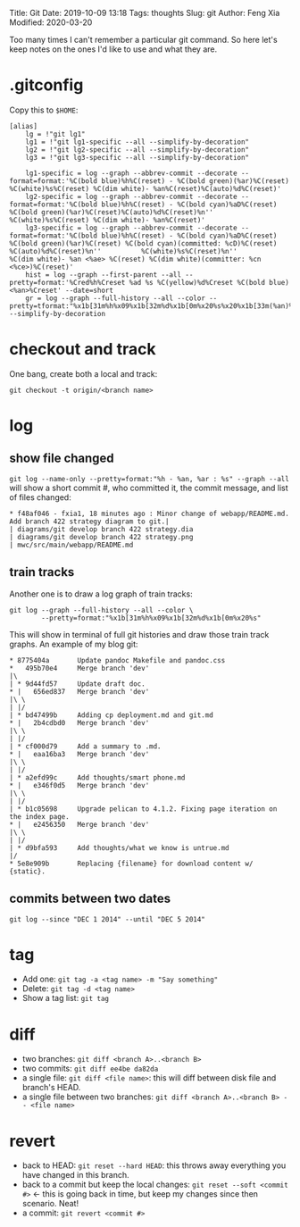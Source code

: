 Title: Git
Date: 2019-10-09 13:18
Tags: thoughts
Slug: git
Author: Feng Xia
Modified: 2020-03-20

Too many times I can't remember a particular git command. So here
let's keep notes on the ones I'd like to use and what they are.

# .gitconfig

Copy this to `$HOME`:

```shell
[alias]
    lg = !"git lg1"
    lg1 = !"git lg1-specific --all --simplify-by-decoration"
    lg2 = !"git lg2-specific --all --simplify-by-decoration"
    lg3 = !"git lg3-specific --all --simplify-by-decoration"

    lg1-specific = log --graph --abbrev-commit --decorate --format=format:'%C(bold blue)%h%C(reset) - %C(bold green)(%ar)%C(reset) %C(white)%s%C(reset) %C(dim white)- %an%C(reset)%C(auto)%d%C(reset)'
    lg2-specific = log --graph --abbrev-commit --decorate --format=format:'%C(bold blue)%h%C(reset) - %C(bold cyan)%aD%C(reset) %C(bold green)(%ar)%C(reset)%C(auto)%d%C(reset)%n''          %C(white)%s%C(reset) %C(dim white)- %an%C(reset)'
    lg3-specific = log --graph --abbrev-commit --decorate --format=format:'%C(bold blue)%h%C(reset) - %C(bold cyan)%aD%C(reset) %C(bold green)(%ar)%C(reset) %C(bold cyan)(committed: %cD)%C(reset) %C(auto)%d%C(reset)%n''          %C(white)%s%C(reset)%n''          %C(dim white)- %an <%ae> %C(reset) %C(dim white)(committer: %cn <%ce>)%C(reset)'
    hist = log --graph --first-parent --all --pretty=format:'%Cred%h%Creset %ad %s %C(yellow)%d%Creset %C(bold blue)<%an>%Creset' --date=short
    gr = log --graph --full-history --all --color --pretty=tformat:"%x1b[31m%h%x09%x1b[32m%d%x1b[0m%x20%s%x20%x1b[33m(%an)%x1b[0m" --simplify-by-decoration

```

# checkout and track

One bang, create both a local and track:

```shell
git checkout -t origin/<branch name>
```

# log

## show file changed
`git log --name-only --pretty=format:"%h - %an, %ar : %s" --graph
--all` will show a short commit #, who committed it, the commit
message, and list of files changed:

```shell
* f48af046 - fxia1, 18 minutes ago : Minor change of webapp/README.md. Add branch 422 strategy diagram to git.| 
| diagrams/git develop branch 422 strategy.dia
| diagrams/git develop branch 422 strategy.png
| mwc/src/main/webapp/README.md
```

## train tracks

Another one is to draw a log graph of train tracks:

```shell
git log --graph --full-history --all --color \
        --pretty=format:"%x1b[31m%h%x09%x1b[32m%d%x1b[0m%x20%s"
```

This will show in terminal of full git histories and draw those train
track graphs. An example of my blog git:

```shell
* 8775404a       Update pandoc Makefile and pandoc.css
*   495b70e4     Merge branch 'dev'
|\  
| * 9d44fd57     Update draft doc.
* |   656ed837   Merge branch 'dev'
|\ \  
| |/  
| * bd47499b     Adding cp deployment.md and git.md
* |   2b4cdbd0   Merge branch 'dev'
|\ \  
| |/  
| * cf000d79     Add a summary to .md.
* |   eaa16ba3   Merge branch 'dev'
|\ \  
| |/  
| * a2efd99c     Add thoughts/smart phone.md
* |   e346f0d5   Merge branch 'dev'
|\ \  
| |/  
| * b1c05698     Upgrade pelican to 4.1.2. Fixing page iteration on the index page.
* |   e2456350   Merge branch 'dev'
|\ \  
| |/  
| * d9bfa593     Add thoughts/what we know is untrue.md
|/  
* 5e8e909b       Replacing {filename} for download content w/ {static}.
```

## commits between two dates

`git log --since "DEC 1 2014" --until "DEC 5 2014"`

# tag

- Add one: `git tag -a <tag name> -m "Say something"`
- Delete: `git tag -d <tag name>`
- Show a tag list: `git tag`

# diff

- two branches: `git diff <branch A>..<branch B>`
- two commits: `git diff ee4be da82da`
- a single file: `git diff <file name>`: this will diff between disk
  file and branch's HEAD.
- a single file between two branches: `git diff <branch A>..<branch B>
  -- <file name>`
  
# revert

- back to HEAD: `git reset --hard HEAD`: this throws away everything
  you have changed in this branch.
- back to a commit but keep the local changes: `git reset --soft
  <commit #>` &larr; this is going back in time, but keep my changes
  since then scenario. Neat!
- a commit: `git revert <commit #>`


